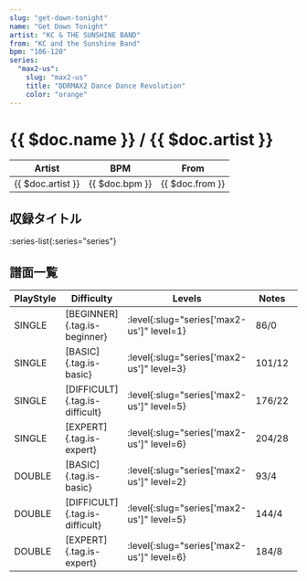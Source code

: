 ```yaml
---
slug: "get-down-tonight"
name: "Get Down Tonight"
artist: "KC & THE SUNSHINE BAND"
from: "KC and the Sunshine Band"
bpm: "106-120"
series:
  "max2-us":
    slug: "max2-us"
    title: "DDRMAX2 Dance Dance Revolution"
    color: "orange"
---
```


# {{ $doc.name }} / {{ $doc.artist }}

|Artist|BPM|From|
|------|---|----|
|{{ $doc.artist }}|{{ $doc.bpm }}|{{ $doc.from }}|

## 収録タイトル

:series-list{:series="series"}

## 譜面一覧

|PlayStyle|Difficulty|Levels|Notes|Movie|
|---------|----------|------|-----|-----|
|SINGLE|[BEGINNER]{.tag.is-beginner}|:level{:slug="series['max2-us']" level=1}|86/0||
|SINGLE|[BASIC]{.tag.is-basic}|:level{:slug="series['max2-us']" level=3}|101/12||
|SINGLE|[DIFFICULT]{.tag.is-difficult}|:level{:slug="series['max2-us']" level=5}|176/22||
|SINGLE|[EXPERT]{.tag.is-expert}|:level{:slug="series['max2-us']" level=6}|204/28||
|DOUBLE|[BASIC]{.tag.is-basic}|:level{:slug="series['max2-us']" level=2}|93/4||
|DOUBLE|[DIFFICULT]{.tag.is-difficult}|:level{:slug="series['max2-us']" level=5}|144/4||
|DOUBLE|[EXPERT]{.tag.is-expert}|:level{:slug="series['max2-us']" level=6}|184/8||
